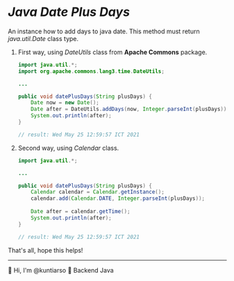# *Java Date Plus Days*

An instance how to add days to java date. This method must return *java.util.Date* class type.

1. First way, using *DateUtils* class from **Apache Commons** package.

   ```java
   import java.util.*;
   import org.apache.commons.lang3.time.DateUtils;
   
   ...
   
   public void datePlusDays(String plusDays) {
       Date now = new Date();
       Date after = DateUtils.addDays(now, Integer.parseInt(plusDays));
       System.out.println(after);
   }
   
   // result: Wed May 25 12:59:57 ICT 2021
   ```

2. Second way, using *Calendar* class.

   ```java
   import java.util.*;
   
   ...
   
   public void datePlusDays(String plusDays) {
       Calendar calendar = Calendar.getInstance(); 
       calendar.add(Calendar.DATE, Integer.parseInt(plusDays));
       
       Date after = calendar.getTime();
       System.out.println(after);
   }
   
   // result: Wed May 25 12:59:57 ICT 2021
   ```

That's all, hope this helps!

------

:wave: Hi, I'm @kuntiarso	:seedling: Backend Java



